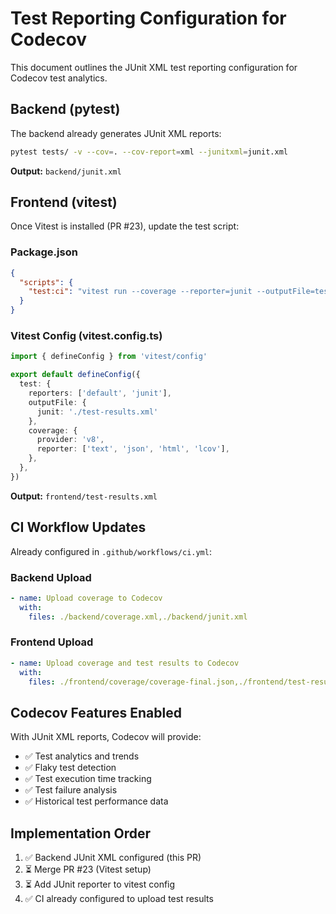 # Test Reporting Configuration for Codecov

This document outlines the JUnit XML test reporting configuration for Codecov test analytics.

## Backend (pytest)

The backend already generates JUnit XML reports:

```bash
pytest tests/ -v --cov=. --cov-report=xml --junitxml=junit.xml
```

**Output:** `backend/junit.xml`

## Frontend (vitest)

Once Vitest is installed (PR #23), update the test script:

### Package.json
```json
{
  "scripts": {
    "test:ci": "vitest run --coverage --reporter=junit --outputFile=test-results.xml"
  }
}
```

### Vitest Config (vitest.config.ts)
```typescript
import { defineConfig } from 'vitest/config'

export default defineConfig({
  test: {
    reporters: ['default', 'junit'],
    outputFile: {
      junit: './test-results.xml'
    },
    coverage: {
      provider: 'v8',
      reporter: ['text', 'json', 'html', 'lcov'],
    },
  },
})
```

**Output:** `frontend/test-results.xml`

## CI Workflow Updates

Already configured in `.github/workflows/ci.yml`:

### Backend Upload
```yaml
- name: Upload coverage to Codecov
  with:
    files: ./backend/coverage.xml,./backend/junit.xml
```

### Frontend Upload
```yaml
- name: Upload coverage and test results to Codecov
  with:
    files: ./frontend/coverage/coverage-final.json,./frontend/test-results.xml
```

## Codecov Features Enabled

With JUnit XML reports, Codecov will provide:
- ✅ Test analytics and trends
- ✅ Flaky test detection
- ✅ Test execution time tracking
- ✅ Test failure analysis
- ✅ Historical test performance data

## Implementation Order

1. ✅ Backend JUnit XML configured (this PR)
2. ⏳ Merge PR #23 (Vitest setup)
3. ⏳ Add JUnit reporter to vitest config
4. ✅ CI already configured to upload test results
